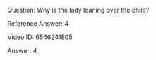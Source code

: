 Question: Why is the lady leaning over the child?

Reference Answer: 4

Video ID: 6546241805

Answer: 4

